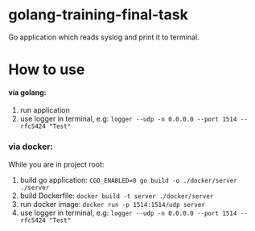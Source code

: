 # golang-training-final-task

Go application which reads syslog and print it to terminal.

# How to use

#### via golang:
1. run application
2. use logger in terminal, e.g:
`logger --udp -n 0.0.0.0 --port 1514 --rfc5424 "Test"`

### via docker:
While you are in project root:
1. build go application:
`CGO_ENABLED=0 go build -o ./docker/server ./server`
2. build Dockerfile:
`docker build -t server ./docker/server`
3. run docker image:
`docker run -p 1514:1514/udp server`
4. use logger in terminal, e.g:
`logger --udp -n 0.0.0.0 --port 1514 --rfc5424 "Test"`
